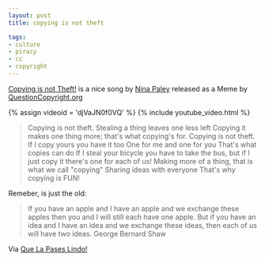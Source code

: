 ```yaml
---
layout: post
title: copying is not theft

tags:
- culture
- piracy
- cc
- copyright
---
```

[Copying is not Theft!](http://questioncopyright.org/minute_memes/copying_is_not_theft) is a nice song by [Nina Paley](http://ninapaley.com/) released as a Meme by [QuestionCopyright.org](http://questioncopyright.org/)

{% assign videoid = 'djVaJN0f0VQ' %}
{% include youtube_video.html %}

> Copying is not theft. Stealing a thing leaves one less left Copying it makes one thing more; that's what copying's for. Copying is not theft. If I copy yours you have it too One for me and one for you That's what copies can do If I steal your bicycle you have to take the bus, but if I just copy it there's one for each of us! Making more of a thing, that is what we call "copying" Sharing ideas with everyone That's why copying is FUN!

Remeber, is just the old:

> If you have an apple and I have an apple and we exchange these apples then you and I will still each have one apple. But if you have an idea and I have an idea and we exchange these ideas, then each of us will have two ideas. George Bernard Shaw

Via [Que La Pases Lindo!](http://www.quelapaseslindo.com.ar/2009/12/20/copiar-no-es-robar/)
